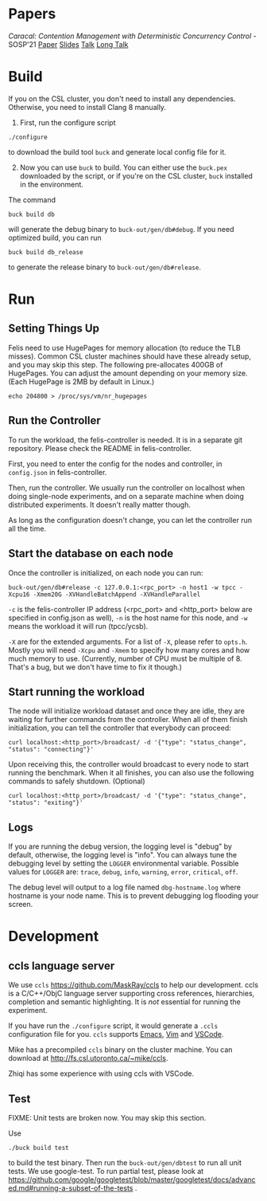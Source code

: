 # Papers

*Caracal: Contention Management with Deterministic Concurrency Control* - SOSP'21 [Paper](https://dl.acm.org/doi/10.1145/3477132.3483591) [Slides](https://docs.google.com/presentation/d/1yTEkQ7fRucArBguChkD3p_b6TOoqPdAK_rfSb7DBwog/edit?usp=sharing) [Talk](https://youtu.be/QZ8sMvck654) [Long Talk](https://youtu.be/NUWl4dSfA1c)

Build
=====

If you on the CSL cluster, you don't need to install any
dependencies. Otherwise, you need to install Clang 8 manually.

1. First, run the configure script

```
./configure
```

to download the build tool `buck` and generate local config file for it.

2. Now you can use `buck` to build. You can either use the `buck.pex`
downloaded by the script, or if you're on the CSL cluster, `buck`
installed in the environment.

The command

```
buck build db
```

will generate the debug binary to `buck-out/gen/db#debug`. If you need
optimized build, you can run

```
buck build db_release
```

to generate the release binary to `buck-out/gen/db#release`.


Run
===

Setting Things Up
-----------------

Felis need to use HugePages for memory allocation (to reduce
the TLB misses). Common CSL cluster machines should have these already
setup, and you may skip this step. The following pre-allocates 400GB
of HugePages. You can adjust the amount depending on your memory
size. (Each HugePage is 2MB by default in Linux.)

```
echo 204800 > /proc/sys/vm/nr_hugepages
```

Run the Controller
----------------

To run the workload, the felis-controller is needed. It is in a separate
git repository. Please check the README in felis-controller.

First, you need to enter the config for the nodes and controller, in
`config.json` in felis-controller.

Then, run the controller. We usually run the controller on localhost
when doing single-node experiments, and on a separate machine when
doing distributed experiments. It doesn't really matter though.

As long as the configuration doesn't change, you can let the controller
run all the time.

Start the database on each node
-------------------------------

Once the controller is initialized, on each node you can run:

```
buck-out/gen/db#release -c 127.0.0.1:<rpc_port> -n host1 -w tpcc -Xcpu16 -Xmem20G -XVHandleBatchAppend -XVHandleParallel
```

`-c` is the felis-controller IP address (<rpc_port> and <http_port>
below are specified in config.json as well), `-n` is the host name for
this node, and `-w` means the workload it will run (tpcc/ycsb).

`-X` are for the extended arguments. For a list of `-X`, please refer
to `opts.h`. Mostly you will need `-Xcpu` and `-Xmem` to specify how
many cores and how much memory to use. (Currently, number of CPU must
be multiple of 8. That's a bug, but we don't have time to fix it
though.)

Start running the workload
--------------------------

The node will initialize workload dataset and once they are idle, they
are waiting for further commands from the controller. When all of them
finish initialization, you can tell the controller that everybody can
proceed:

```
curl localhost:<http_port>/broadcast/ -d '{"type": "status_change", "status": "connecting"}'
```

Upon receiving this, the controller would broadcast to every node to
start running the benchmark. When it all finishes, you can also use the
following commands to safely shutdown. (Optional)

```
curl localhost:<http_port>/broadcast/ -d '{"type": "status_change", "status": "exiting"}'
```

Logs
----

If you are running the debug version, the logging level is "debug" by
default, otherwise, the logging level is "info". You can always tune
the debugging level by setting the `LOGGER` environmental
variable. Possible values for `LOGGER` are: `trace`, `debug`, `info`,
`warning`, `error`, `critical`, `off`.

The debug level will output to a log file named `dbg-hostname.log`
where hostname is your node name. This is to prevent debugging log
flooding your screen.


Development
===========

ccls language server
--------------------

We use `ccls` <https://github.com/MaskRay/ccls> to help our development.
ccls is a C/C++/ObjC language server supporting cross references,
hierarchies, completion and semantic highlighting. It is *not* essential
for running the experiment.

If you have run the `./configure` script, it would generate a `.ccls`
configuration file for you. `ccls` supports
[Emacs](https://github.com/MaskRay/ccls/wiki/lsp-mode),
[Vim](https://github.com/MaskRay/ccls/wiki/vim-lsp) and
[VSCode](https://github.com/MaskRay/ccls/wiki/Visual-Studio-Code).

Mike has a precompiled `ccls` binary on the cluster machine. You can
download at <http://fs.csl.utoronto.ca/~mike/ccls>.

Zhiqi has some experience with using ccls with VSCode.


Test
----

FIXME: Unit tests are broken now. You may skip this section.

Use

```
./buck build test
```

to build the test binary. Then run the `buck-out/gen/dbtest` to run
all unit tests. We use google-test. To run partial test, please look
at
https://github.com/google/googletest/blob/master/googletest/docs/advanced.md#running-a-subset-of-the-tests
.
